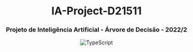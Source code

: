 <div align="center">

# IA-Project-D21511

### Projeto de Inteligência Artificial - Árvore de Decisão - 2022/2

![TypeScript](https://img.shields.io/badge/typescript-%2320232a.svg?style=for-the-badge&logo=typescript&logoColor=%23007ACC)

</div>

